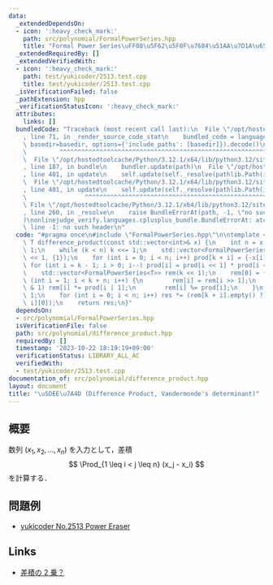 ```yaml
---
data:
  _extendedDependsOn:
  - icon: ':heavy_check_mark:'
    path: src/polynomial/FormalPowerSeries.hpp
    title: "Formal Power Series\uFF08\u5F62\u5F0F\u7684\u51AA\u7D1A\u6570\uFF09"
  _extendedRequiredBy: []
  _extendedVerifiedWith:
  - icon: ':heavy_check_mark:'
    path: test/yukicoder/2513.test.cpp
    title: test/yukicoder/2513.test.cpp
  _isVerificationFailed: false
  _pathExtension: hpp
  _verificationStatusIcon: ':heavy_check_mark:'
  attributes:
    links: []
  bundledCode: "Traceback (most recent call last):\n  File \"/opt/hostedtoolcache/Python/3.12.1/x64/lib/python3.12/site-packages/onlinejudge_verify/documentation/build.py\"\
    , line 71, in _render_source_code_stat\n    bundled_code = language.bundle(stat.path,\
    \ basedir=basedir, options={'include_paths': [basedir]}).decode()\n          \
    \         ^^^^^^^^^^^^^^^^^^^^^^^^^^^^^^^^^^^^^^^^^^^^^^^^^^^^^^^^^^^^^^^^^^^^^^^^^^^^^^^^^\n\
    \  File \"/opt/hostedtoolcache/Python/3.12.1/x64/lib/python3.12/site-packages/onlinejudge_verify/languages/cplusplus.py\"\
    , line 187, in bundle\n    bundler.update(path)\n  File \"/opt/hostedtoolcache/Python/3.12.1/x64/lib/python3.12/site-packages/onlinejudge_verify/languages/cplusplus_bundle.py\"\
    , line 401, in update\n    self.update(self._resolve(pathlib.Path(included), included_from=path))\n\
    \  File \"/opt/hostedtoolcache/Python/3.12.1/x64/lib/python3.12/site-packages/onlinejudge_verify/languages/cplusplus_bundle.py\"\
    , line 401, in update\n    self.update(self._resolve(pathlib.Path(included), included_from=path))\n\
    \                ^^^^^^^^^^^^^^^^^^^^^^^^^^^^^^^^^^^^^^^^^^^^^^^^^^^^^^^^^\n \
    \ File \"/opt/hostedtoolcache/Python/3.12.1/x64/lib/python3.12/site-packages/onlinejudge_verify/languages/cplusplus_bundle.py\"\
    , line 260, in _resolve\n    raise BundleErrorAt(path, -1, \"no such header\"\
    )\nonlinejudge_verify.languages.cplusplus_bundle.BundleErrorAt: atcoder/convolution:\
    \ line -1: no such header\n"
  code: "#pragma once\n#include \"FormalPowerSeries.hpp\"\n\ntemplate <typename T>\
    \ T difference_product(const std::vector<int>& x) {\n    int n = x.size(), k =\
    \ 1;\n    while (k < n) k <<= 1;\n    std::vector<FormalPowerSeries<T>> prod(k\
    \ << 1, {1});\n    for (int i = 0; i < n; i++) prod[k + i] = {-x[i], 1};\n   \
    \ for (int i = k - 1; i > 0; i--) prod[i] = prod[i << 1] * prod[i << 1 | 1];\n\
    \    std::vector<FormalPowerSeries<T>> rem(k << 1);\n    rem[0] = {1};\n    for\
    \ (int i = 1; i < k + n; i++) {\n        rem[i] = rem[i >> 1];\n        if (~i\
    \ & 1) rem[i] *= prod[i | 1];\n        rem[i] %= prod[i];\n    }\n    T res =\
    \ 1;\n    for (int i = 0; i < n; i++) res *= (rem[k + i].empty() ? 0 : rem[k +\
    \ i][0]);\n    return res;\n}"
  dependsOn:
  - src/polynomial/FormalPowerSeries.hpp
  isVerificationFile: false
  path: src/polynomial/difference_product.hpp
  requiredBy: []
  timestamp: '2023-10-22 18:19:19+09:00'
  verificationStatus: LIBRARY_ALL_AC
  verifiedWith:
  - test/yukicoder/2513.test.cpp
documentation_of: src/polynomial/difference_product.hpp
layout: document
title: "\u5DEE\u7A4D (Difference Product, Vandermonde's determinant)"
---
```


## 概要
数列 $(x_1, x_2, \dots , x_n)$ を入力として，差積
$$
\Prod_{1 \leq i < j \leq n} (x_j - x_i)
$$
を計算する．

## 問題例
- [yukicoder No.2513 Power Eraser](https://yukicoder.me/problems/no/2513)

## Links
- [差積の $2$ 乗？](https://x.com/maspy_stars/status/1715375727460401307?s=20)